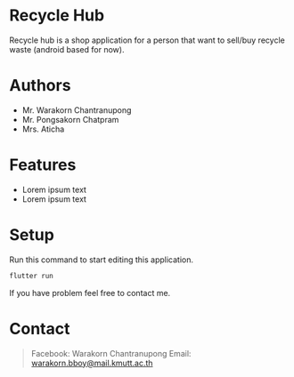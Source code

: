 # Recycle Hub

Recycle hub is a shop application for a person that want to sell/buy recycle waste (android based for now).

# Authors

- Mr. Warakorn Chantranupong
- Mr. Pongsakorn Chatpram
- Mrs. Aticha

# Features

- Lorem ipsum text
- Lorem ipsum text

# Setup

Run this command to start editing this application.

```sh
flutter run
```

If you have problem feel free to contact me.

# Contact

> Facebook: Warakorn Chantranupong
> Email: warakorn.bboy@mail.kmutt.ac.th
